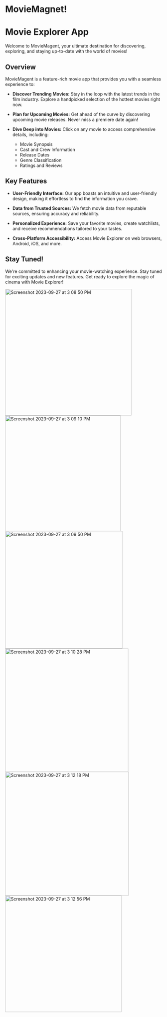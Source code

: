 # MovieMagnet!
# Movie Explorer App

Welcome to MovieMagent, your ultimate destination for discovering, exploring, and staying up-to-date with the world of movies!

## Overview

MovieMagent is a feature-rich movie app that provides you with a seamless experience to:

- **Discover Trending Movies:** Stay in the loop with the latest trends in the film industry. Explore a handpicked selection of the hottest movies right now.

- **Plan for Upcoming Movies:** Get ahead of the curve by discovering upcoming movie releases. Never miss a premiere date again!

- **Dive Deep into Movies:** Click on any movie to access comprehensive details, including:
  - Movie Synopsis
  - Cast and Crew Information
  - Release Dates
  - Genre Classification
  - Ratings and Reviews

## Key Features

- **User-Friendly Interface:** Our app boasts an intuitive and user-friendly design, making it effortless to find the information you crave.

- **Data from Trusted Sources:** We fetch movie data from reputable sources, ensuring accuracy and reliability.

- **Personalized Experience:** Save your favorite movies, create watchlists, and receive recommendations tailored to your tastes.

- **Cross-Platform Accessibility:** Access Movie Explorer on web browsers, Android, iOS, and more.

## Stay Tuned!

We're committed to enhancing your movie-watching experience. Stay tuned for exciting updates and new features. Get ready to explore the magic of cinema with Movie Explorer!


<img width="405" alt="Screenshot 2023-09-27 at 3 08 50 PM" src="https://github.com/nikhilc523/MovieMagnet/assets/80596222/8a42d2fe-9645-4f41-8b25-ffd3f020e9ec">
<img width="370" alt="Screenshot 2023-09-27 at 3 09 10 PM" src="https://github.com/nikhilc523/MovieMagnet/assets/80596222/95d3668a-3bf2-4c9d-b2f6-225524758f54">
<img width="376" alt="Screenshot 2023-09-27 at 3 09 50 PM" src="https://github.com/nikhilc523/MovieMagnet/assets/80596222/72a1f29f-b36f-4901-93e1-b015a94ba149">
<img width="395" alt="Screenshot 2023-09-27 at 3 10 28 PM" src="https://github.com/nikhilc523/MovieMagnet/assets/80596222/bb1cb6a6-6102-467a-98c0-1849145bddf5">
<img width="396" alt="Screenshot 2023-09-27 at 3 12 18 PM" src="https://github.com/nikhilc523/MovieMagnet/assets/80596222/7db85941-9682-4d1f-b7b9-c36beb40126f">
<img width="373" alt="Screenshot 2023-09-27 at 3 12 56 PM" src="https://github.com/nikhilc523/MovieMagnet/assets/80596222/0a1ad385-4bd5-4f1b-afcc-d2607483c088">
